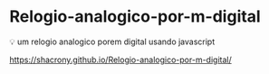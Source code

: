 # Relogio-analogico-por-m-digital
:bulb: um relogio analogico porem digital usando javascript 


https://shacrony.github.io/Relogio-analogico-por-m-digital/
